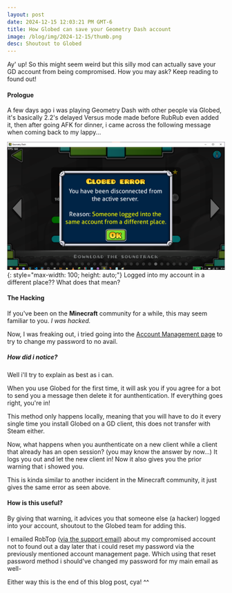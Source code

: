 ```yaml
---
layout: post
date: 2024-12-15 12:03:21 PM GMT-6
title: How Globed can save your Geometry Dash account
image: /blog/img/2024-12-15/thumb.png
desc: Shoutout to Globed
---
```


Ay' up! So this might seem weird but this silly mod can actually save your GD account from being compromised.
How you may ask? Keep reading to found out!

#### Prologue

A few days ago i was playing Geometry Dash with other people via Globed, it's basically 2.2's delayed Versus mode made before RubRub even added it, then after going AFK for dinner, i came across the following message when coming back to my lappy...

![](/blog/img/2024-12-15/globed-error.png){: style="max-width: 100; height: auto;"}
Logged into my account in a different place?? What does that mean?

#### The Hacking

If you've been on the **Minecraft** community for a while, this may seem familiar to you.
*I was hacked.*

Now, I was freaking out, i tried going into the [Account Management page](<https://www.boomlings.com/database/accounts/accountManagement.php>) to try to change my password to no avail.

##### How did i notice?

Well i'll try to explain as best as i can.

When you use Globed for the first time, it will ask you if you agree for a bot to send you a message then delete it for aunthentication. If everything goes right, you're in!

This method only happens locally, meaning that you will have to do it every single time you install Globed on a GD client, this does not transfer with Steam either.

Now, what happens when you aunthenticate on a new client while a client that already has an open session? (you may know the answer by now...)
It logs you out and let the new client in! Now it also gives you the prior warning that i showed you.

This is kinda similar to another incident in the Minecraft community, it just gives the same error as seen above.

#### How is this useful?

By giving that warning, it advices you that someone else (a hacker) logged into your account, shoutout to the Globed team for adding this.

I emailed RobTop ([via the support email](<mailto:support@robtopgames.com>)) about my compromised account not to found out a day later that i could reset my password via the previously mentioned account management page.
Which using that reset password method i should've changed my password for my main email as well-


Either way this is the end of this blog post, cya! ^^